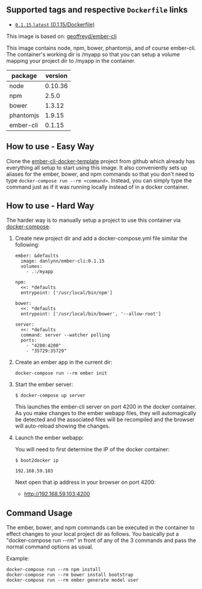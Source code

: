 ## Supported tags and respective `Dockerfile` links

+ [`0.1.15`,`latest` (0.1.15/Dockerfile)](https://github.com/danlynn/ember-cli/blob/master/Dockerfile)

This image is based on: [geoffreyd/ember-cli](https://registry.hub.docker.com/u/geoffreyd/ember-cli/)

This image contains node, npm, bower, phantomjs, and of course ember-cli.  The container's working dir is /myapp so that you can setup a volume mapping your project dir to /myapp in the container.

package   | version
-------   | -------
node      | 0.10.36
npm       | 2.5.0
bower     | 1.3.12
phantomjs | 1.9.15
ember-cli | 0.1.15


## How to use - Easy Way

Clone the [ember-cli-docker-template](https://github.com/danlynn/ember-cli-docker-template) project from github which already has everything all setup to start using this image.  It also conveniently sets up aliases for the ember, bower, and npm commands so that you don't need to type `docker-compose run --rm <command>`.  Instead, you can simply type the command just as if it was running locally instead of in a docker container.

## How to use - Hard Way

The harder way is to manually setup a project to use this container via [docker-compose](http://www.fig.sh).

1. Create new project dir and add a docker-compose.yml file similar the following:

   ```
   ember: &defaults
     image: danlynn/ember-cli:0.1.15
     volumes:
       - .:/myapp

   npm:
     <<: *defaults
     entrypoint: ['/usr/local/bin/npm']

   bower:
     <<: *defaults
     entrypoint: ['/usr/local/bin/bower', '--allow-root']

   server:
     <<: *defaults
     command: server --watcher polling
     ports:
       - "4200:4200"
       - "35729:35729"
   ```

2. Create an ember app in the current dir:

	```
	docker-compose run --rm ember init
	```

3. Start the ember server:

   ```
   $ docker-compose up server
   ```

   This launches the ember-cli server on port 4200 in the docker container. As you make changes to the ember webapp files, they will automagically be detected and the associated files will be recompiled and the browser will auto-reload showing the changes.

4. Launch the ember webapp:

   You will need to first determine the IP of the docker container:

   ```
   $ boot2docker ip

   192.168.59.103
   ```

   Next open that ip address in your browser on port 4200:

   + http://192.168.59.103:4200

## Command Usage

The ember, bower, and npm commands can be executed in the container to effect changes to your local project dir as follows.  You basically put a "docker-compose run --rm" in front of any of the 3 commands and pass the normal command options as usual.

Example:

```
docker-compose run --rm npm install
docker-compose run --rm bower install bootstrap
docker-compose run --rm ember generate model user
```

